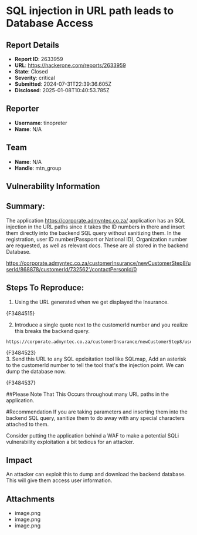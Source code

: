 # SQL injection in URL path leads to Database Access

## Report Details
- **Report ID**: 2633959
- **URL**: https://hackerone.com/reports/2633959
- **State**: Closed
- **Severity**: critical
- **Submitted**: 2024-07-31T22:39:36.605Z
- **Disclosed**: 2025-01-08T10:40:53.785Z

## Reporter
- **Username**: tinopreter
- **Name**: N/A

## Team
- **Name**: N/A
- **Handle**: mtn_group

## Vulnerability Information
## Summary:
The application https://corporate.admyntec.co.za/ application has an SQL injection in the URL paths since it takes the ID numbers in there and insert them directly into the backend SQL query without sanitizing them. In the registration, user ID number(Passport or National ID), Organization number are requested, as well as relevant docs. These are all stored in the backend Database.

https://corporate.admyntec.co.za/customerInsurance/newCustomerStep8/userId/868878/customerId/732562'/contactPersonId/0

## Steps To Reproduce:

  1. Using the URL generated when we get displayed the Insurance.   

{F3484515}  

  2. Introduce a single quote next to the customerId number and you realize this breaks the backend query.

```
https://corporate.admyntec.co.za/customerInsurance/newCustomerStep8/userId/868878/customerId/732562'/contactPersonId/0  
```
{F3484523}  
  3. Send this URL to any SQL epxloitation tool like SQLmap, Add an asterisk to the customerId number to tell the tool that's the injection point.  We can dump the database now.

{F3484537}  

##Please Note That This Occurs throughout many URL paths in the application.

#Recommendation
If you are taking parameters and inserting them into the backend SQL query, sanitize them to do away with any special characters attached to them.

Consider putting the application behind a WAF to make a potential SQLi vulnerability exploitation a bit tedious for an attacker.

## Impact

An attacker can exploit this to dump and download the backend database. This will give them access user information.

## Attachments
- image.png
- image.png
- image.png
